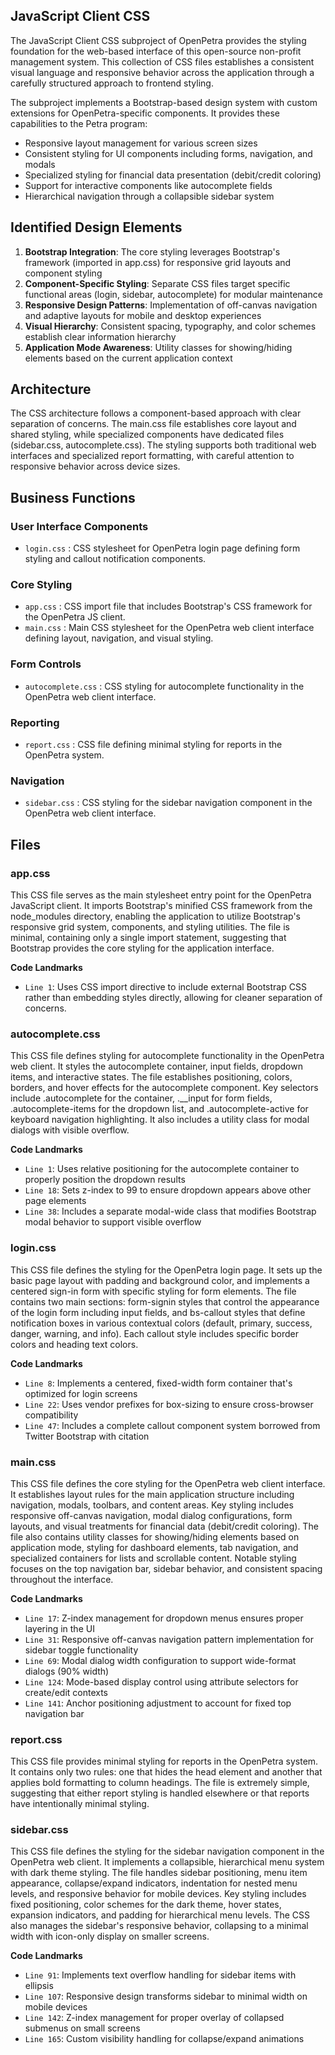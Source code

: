 ## JavaScript Client CSS

The JavaScript Client CSS subproject of OpenPetra provides the styling foundation for the web-based interface of this open-source non-profit management system. This collection of CSS files establishes a consistent visual language and responsive behavior across the application through a carefully structured approach to frontend styling.

The subproject implements a Bootstrap-based design system with custom extensions for OpenPetra-specific components. It provides these capabilities to the Petra program:

- Responsive layout management for various screen sizes
- Consistent styling for UI components including forms, navigation, and modals
- Specialized styling for financial data presentation (debit/credit coloring)
- Support for interactive components like autocomplete fields
- Hierarchical navigation through a collapsible sidebar system

## Identified Design Elements

1. **Bootstrap Integration**: The core styling leverages Bootstrap's framework (imported in app.css) for responsive grid layouts and component styling
2. **Component-Specific Styling**: Separate CSS files target specific functional areas (login, sidebar, autocomplete) for modular maintenance
3. **Responsive Design Patterns**: Implementation of off-canvas navigation and adaptive layouts for mobile and desktop experiences
4. **Visual Hierarchy**: Consistent spacing, typography, and color schemes establish clear information hierarchy
5. **Application Mode Awareness**: Utility classes for showing/hiding elements based on the current application context

## Architecture

The CSS architecture follows a component-based approach with clear separation of concerns. The main.css file establishes core layout and shared styling, while specialized components have dedicated files (sidebar.css, autocomplete.css). The styling supports both traditional web interfaces and specialized report formatting, with careful attention to responsive behavior across device sizes.

## Business Functions

### User Interface Components
- `login.css` : CSS stylesheet for OpenPetra login page defining form styling and callout notification components.

### Core Styling
- `app.css` : CSS import file that includes Bootstrap's CSS framework for the OpenPetra JS client.
- `main.css` : Main CSS stylesheet for the OpenPetra web client interface defining layout, navigation, and visual styling.

### Form Controls
- `autocomplete.css` : CSS styling for autocomplete functionality in the OpenPetra web client interface.

### Reporting
- `report.css` : CSS file defining minimal styling for reports in the OpenPetra system.

### Navigation
- `sidebar.css` : CSS styling for the sidebar navigation component in the OpenPetra web client interface.

## Files
### app.css

This CSS file serves as the main stylesheet entry point for the OpenPetra JavaScript client. It imports Bootstrap's minified CSS framework from the node_modules directory, enabling the application to utilize Bootstrap's responsive grid system, components, and styling utilities. The file is minimal, containing only a single import statement, suggesting that Bootstrap provides the core styling for the application interface.

 **Code Landmarks**
- `Line 1`: Uses CSS import directive to include external Bootstrap CSS rather than embedding styles directly, allowing for cleaner separation of concerns.
### autocomplete.css

This CSS file defines styling for autocomplete functionality in the OpenPetra web client. It styles the autocomplete container, input fields, dropdown items, and interactive states. The file establishes positioning, colors, borders, and hover effects for the autocomplete component. Key selectors include .autocomplete for the container, .__input for form fields, .autocomplete-items for the dropdown list, and .autocomplete-active for keyboard navigation highlighting. It also includes a utility class for modal dialogs with visible overflow.

 **Code Landmarks**
- `Line 1`: Uses relative positioning for the autocomplete container to properly position the dropdown results
- `Line 18`: Sets z-index to 99 to ensure dropdown appears above other page elements
- `Line 38`: Includes a separate modal-wide class that modifies Bootstrap modal behavior to support visible overflow
### login.css

This CSS file defines the styling for the OpenPetra login page. It sets up the basic page layout with padding and background color, and implements a centered sign-in form with specific styling for form elements. The file contains two main sections: form-signin styles that control the appearance of the login form including input fields, and bs-callout styles that define notification boxes in various contextual colors (default, primary, success, danger, warning, and info). Each callout style includes specific border colors and heading text colors.

 **Code Landmarks**
- `Line 8`: Implements a centered, fixed-width form container that's optimized for login screens
- `Line 22`: Uses vendor prefixes for box-sizing to ensure cross-browser compatibility
- `Line 47`: Includes a complete callout component system borrowed from Twitter Bootstrap with citation
### main.css

This CSS file defines the core styling for the OpenPetra web client interface. It establishes layout rules for the main application structure including navigation, modals, toolbars, and content areas. Key styling includes responsive off-canvas navigation, modal dialog configurations, form layouts, and visual treatments for financial data (debit/credit coloring). The file also contains utility classes for showing/hiding elements based on application mode, styling for dashboard elements, tab navigation, and specialized containers for lists and scrollable content. Notable styling focuses on the top navigation bar, sidebar behavior, and consistent spacing throughout the interface.

 **Code Landmarks**
- `Line 17`: Z-index management for dropdown menus ensures proper layering in the UI
- `Line 31`: Responsive off-canvas navigation pattern implementation for sidebar toggle functionality
- `Line 69`: Modal dialog width configuration to support wide-format dialogs (90% width)
- `Line 124`: Mode-based display control using attribute selectors for create/edit contexts
- `Line 141`: Anchor positioning adjustment to account for fixed top navigation bar
### report.css

This CSS file provides minimal styling for reports in the OpenPetra system. It contains only two rules: one that hides the head element and another that applies bold formatting to column headings. The file is extremely simple, suggesting that either report styling is handled elsewhere or that reports have intentionally minimal styling.
### sidebar.css

This CSS file defines the styling for the sidebar navigation component in the OpenPetra web client. It implements a collapsible, hierarchical menu system with dark theme styling. The file handles sidebar positioning, menu item appearance, collapse/expand indicators, indentation for nested menu levels, and responsive behavior for mobile devices. Key styling includes fixed positioning, color schemes for the dark theme, hover states, expansion indicators, and padding for hierarchical menu levels. The CSS also manages the sidebar's responsive behavior, collapsing to a minimal width with icon-only display on smaller screens.

 **Code Landmarks**
- `Line 91`: Implements text overflow handling for sidebar items with ellipsis
- `Line 107`: Responsive design transforms sidebar to minimal width on mobile devices
- `Line 142`: Z-index management for proper overlay of collapsed submenus on small screens
- `Line 165`: Custom visibility handling for collapse/expand animations

[Generated by the Sage AI expert workbench: 2025-03-30 02:22:57  https://sage-tech.ai/workbench]: #